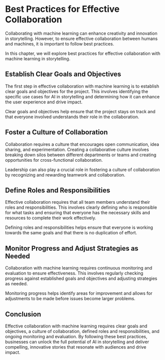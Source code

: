 Best Practices for Effective Collaboration
==========================================================================================

Collaborating with machine learning can enhance creativity and innovation in storytelling. However, to ensure effective collaboration between humans and machines, it is important to follow best practices.

In this chapter, we will explore best practices for effective collaboration with machine learning in storytelling.

Establish Clear Goals and Objectives
------------------------------------

The first step in effective collaboration with machine learning is to establish clear goals and objectives for the project. This involves identifying the specific use cases for AI in storytelling and determining how it can enhance the user experience and drive impact.

Clear goals and objectives help ensure that the project stays on track and that everyone involved understands their role in the collaboration.

Foster a Culture of Collaboration
---------------------------------

Collaboration requires a culture that encourages open communication, idea sharing, and experimentation. Creating a collaborative culture involves breaking down silos between different departments or teams and creating opportunities for cross-functional collaboration.

Leadership can also play a crucial role in fostering a culture of collaboration by recognizing and rewarding teamwork and collaboration.

Define Roles and Responsibilities
---------------------------------

Effective collaboration requires that all team members understand their roles and responsibilities. This involves clearly defining who is responsible for what tasks and ensuring that everyone has the necessary skills and resources to complete their work effectively.

Defining roles and responsibilities helps ensure that everyone is working towards the same goals and that there is no duplication of effort.

Monitor Progress and Adjust Strategies as Needed
------------------------------------------------

Collaboration with machine learning requires continuous monitoring and evaluation to ensure effectiveness. This involves regularly checking progress against established goals and objectives and adjusting strategies as needed.

Monitoring progress helps identify areas for improvement and allows for adjustments to be made before issues become larger problems.

Conclusion
----------

Effective collaboration with machine learning requires clear goals and objectives, a culture of collaboration, defined roles and responsibilities, and ongoing monitoring and evaluation. By following these best practices, businesses can unlock the full potential of AI in storytelling and deliver compelling, innovative stories that resonate with audiences and drive impact.
